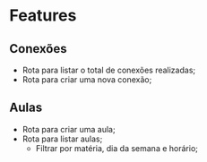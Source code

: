 # Features

## Conexões

- Rota para listar o total de conexões realizadas;
- Rota para criar uma nova conexão;
  
## Aulas

- Rota para criar uma aula;
- Rota para listar aulas;
  - Filtrar por matéria, dia da semana e horário;